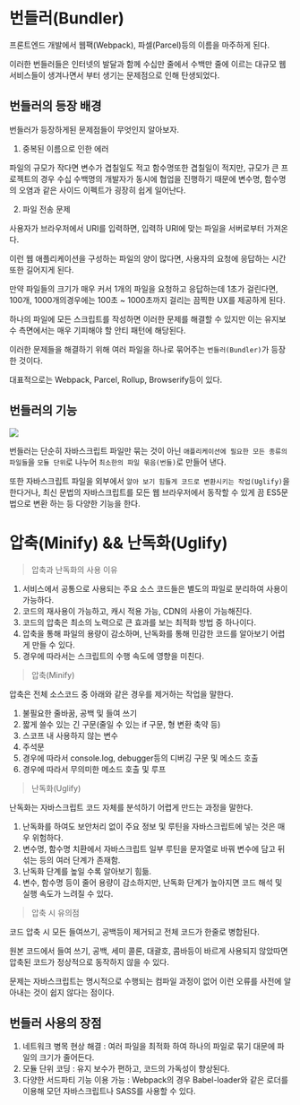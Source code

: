 # 번들러(Bundler)

프론트엔드 개발에서 웹팩(Webpack), 파셀(Parcel)등의 이름을 마주하게 된다.

이러한 번들러들은 인터넷의 발달과 함께 수십만 줄에서 수백만 줄에 이르는 대규모 웹 서비스들이 생겨나면서 부터 생기는 문제점으로 인해 탄생되었다.

## 번들러의 등장 배경

번들러가 등장하게된 문제점들이 무엇인지 알아보자.

1. 중복된 이름으로 인한 에러

파일의 규모가 작다면 변수가 겹칠일도 적고 함수명또한 겹칠일이 적지만, 규모가 큰 프로젝트의 경우 수십 수백명의 개발자가 동시에 협업을 진행하기 때문에 변수명, 함수명의 오염과 같은  사이드 이펙트가 굉장히 쉽게 일어난다.

2. 파일 전송 문제

사용자가 브라우저에서 URI를 입력하면, 입력하 URI에 맞는 파일을 서버로부터 가져온다.

이런 웹 애플리케이션을 구성하는 파일의 양이 많다면, 사용자의 요청에 응답하는 시간 또한 길어지게 된다.

만약 파일들의 크기가 매우 커서 1개의 파일을 요청하고 응답하는데 1초가 걸린다면, 100개, 1000개의경우에는 100초 ~ 1000초까지 걸리는 끔찍한 UX를 제공하게 된다.

하나의 파일에 모든 스크립트를 작성하면 이러한 문제를 해결할 수 있지만 이는 유지보수 측면에서는 매우 기피해야 할 안티 패턴에 해당된다.

이러한 문제들을 해결하기 위해 여러 파일을 하나로 묶어주는 `번들러(Bundler)`가 등장한 것이다.

대표적으로는 Webpack, Parcel, Rollup, Browserify등이 있다.

## 번들러의 기능

<img src="https://img1.daumcdn.net/thumb/R1280x0/?scode=mtistory2&fname=https%3A%2F%2Fblog.kakaocdn.net%2Fdn%2FcNBE4q%2Fbtq4K9syJFE%2FKboaLr30F7STXxdVqsLUI0%2Fimg.png"/>

번들러는 단순히 자바스크립트 파일만 묶는 것이 아닌 `애플리케이션에 필요한 모든 종류의 파일들`을 `모듈 단위`로 나누어 `최소한의 파일 묶음(번들)`로 만들어 낸다.

또한 자바스크립트 파일을 외부에서 `알아 보기 힘들게 코드로 변환시키는 작업(Uglify)`을 한다거나, 최신 문법의 자바스크립트를 모든 웹 브라우저에서 동작할 수 있게 끔 ES5문법으로 변환 하는 등 다양한 기능을 한다.


# 압축(Minify) && 난독화(Uglify)

> 압축과 난독화의 사용 이유

1. 서비스에서 공통으로 사용되는 주요 소스 코드들은 별도의 파일로 분리하여 사용이 가능하다.
2. 코드의 재사용이 가능하고, 캐시 적용 가능, CDN의 사용이 가능해진다.
3. 코드의 압축은 최소의 노력으로 큰 효과를 보는 최적화 방법 중 하나이다.
4. 압축을 통해 파일의 용량이 감소하며, 난독화를 통해 민감한 코드를 알아보기 어렵게 만들 수 있다.
5. 경우에 따라서는 스크립트의 수행 속도에 영향을 미친다.

> 압축(Minify)

압축은 전체 소스코드 중 아래와 같은 경우를 제거하는 작업을 말한다.

1. 불필요한 줄바꿈, 공백 및 들여 쓰기
2. 짧게 쓸수 있는 긴 구문(줄일 수 있는 if 구문, 형 변환 축약 등)
3. 스코프 내 사용하지 않는 변수
4. 주석문
5. 경우에 따라서 console.log, debugger등의 디버깅 구문 및 메소드 호출
6. 경우에 따라서 무의미한 메소드 호출 및 루프

> 난독화(Uglify)

난독화는 자바스크립트 코드 자체를 분석하기 어렵게 만드는 과정을 말한다.
1. 난독화를 하여도 보안처리 없이 주요 정보 및 루틴을 자바스크립트에 넣는 것은 매우 위험하다.
2. 변수명, 함수명 치환에서 자바스크립트 일부 루틴을 문자열로 바꿔 변수에 담고 뒤섞는 등의 여러 단계가 존재함.
3. 난독화 단계를 높일 수록 알아보기 힘듦.
4. 변수, 함수명 등이 줄어 용량이 감소하지만, 난독화 단계가 높아지면 코드 해석 및 실행 속도가 느려질 수 있다.

> 압축 시 유의점

코드 압축 시 모든 들여쓰기, 공백등이 제거되고 전체 코드가 한줄로 병합된다.

원본 코드에서 들여 쓰기, 공백, 세미 콜론, 대괄호, 콤바등이 바르게 사용되지 않았따면 압축된 코드가 정상적으로 동작하지 않을 수 있다.

문제는 자바스크립트는 명시적으로 수행되는 컴파일 과정이 없어 이런 오류를 사전에 알아내는 것이 쉽지 않다는 점이다.

## 번들러 사용의 장점

1. 네트워크 병목 현상 해결 : 여러 파일을 최적화 하여 하나의 파일로 묶기 대문에 파일의 크기가 줄어든다.
2. 모듈 단위 코딩 : 유지 보수가 편하고, 코드의 가독성이 향상된다.
3. 다양한 서드파티 기능 이용 가능 : Webpack의 경우 Babel-loader와 같은 로더를 이용해 모던 자바스크립트나 SASS를 사용할 수 있다.